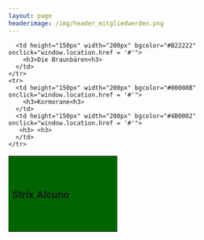 ```yaml
---
layout: page
headerimage: /img/header_mitgliedwerden.png
---
```


<table>
    <tr>
      <td height="150px" width="200px" bgcolor="#006400" onclick="window.location.href = '/pages/kontakt/'">                
        <h3>Strix Alcuno</h3>
      </td>
      
      <td height="150px" width="200px" bgcolor="#B22222" onclick="window.location.href = '#'">   
        <h3>Die Braunbären<h3>
      </td>
    </tr>
    <tr>  
      <td height="150px" width="200px" bgcolor="#00008B" onclick="window.location.href = '#'">
        <h3>Kormorane<h3>
      </td>
      <td height="150px" width="200px" bgcolor="#4B0082" onclick="window.location.href = '#'">   
       <h3> <h3>
      </td>
    </tr>      
</table>        